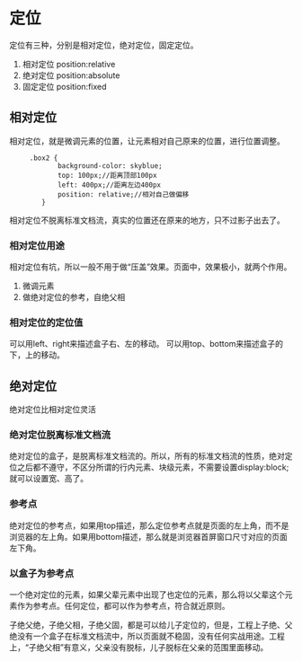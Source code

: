 # 定位
定位有三种，分别是相对定位，绝对定位，固定定位。
1. 相对定位 position:relative
2. 绝对定位 position:absolute
3. 固定定位 position:fixed

## 相对定位
相对定位，就是微调元素的位置，让元素相对自己原来的位置，进行位置调整。

```
     .box2 {
            background-color: skyblue;
            top: 100px;//距离顶部100px
            left: 400px;//距离左边400px
            position: relative;//相对自己做偏移
        }
```

相对定位不脱离标准文档流，真实的位置还在原来的地方，只不过影子出去了。
### 相对定位用途
相对定位有坑，所以一般不用于做“压盖”效果。页面中，效果极小，就两个作用。

1. 微调元素
2. 做绝对定位的参考，自绝父相

### 相对定位的定位值
可以用left、right来描述盒子右、左的移动。
可以用top、bottom来描述盒子的下，上的移动。


## 绝对定位
绝对定位比相对定位灵活

### 绝对定位脱离标准文档流
绝对定位的盒子，是脱离标准文档流的。所以，所有的标准文档流的性质，绝对定位之后都不遵守，不区分所谓的行内元素、块级元素，不需要设置display:block;就可以设置宽、高了。

### 参考点

绝对定位的参考点，如果用top描述，那么定位参考点就是页面的左上角，而不是浏览器的左上角。如果用bottom描述，那么就是浏览器首屏窗口尺寸对应的页面左下角。

### 以盒子为参考点

一个绝对定位的元素，如果父辈元素中出现了也定位的元素，那么将以父辈这个元素作为参考点。任何定位，都可以作为参考点，符合就近原则。

子绝父绝，子绝父相，子绝父固，都是可以给儿子定位的，但是，工程上子绝、父绝没有一个盒子在标准文档流中，所以页面就不稳固，没有任何实战用途。工程上，“子绝父相”有意义，父亲没有脱标，儿子脱标在父亲的范围里面移动。





